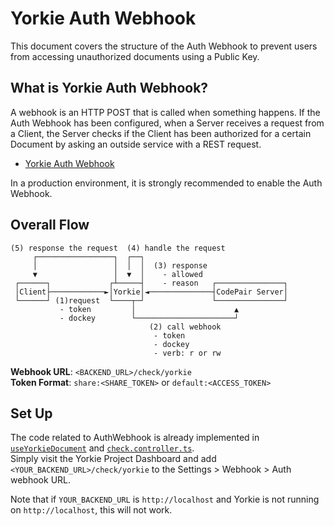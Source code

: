 # Yorkie Auth Webhook

This document covers the structure of the Auth Webhook to prevent users from accessing unauthorized documents using a Public Key.

## What is Yorkie Auth Webhook?

A webhook is an HTTP POST that is called when something happens. If the Auth Webhook has been configured, when a Server receives a request from a Client, the Server checks if the Client has been authorized for a certain Document by asking an outside service with a REST request.

-   [Yorkie Auth Webhook](https://yorkie.dev/docs/cli#auth-webhook)

In a production environment, it is strongly recommended to enable the Auth Webhook.

## Overall Flow

```
(5) response the request  (4) handle the request
     ┌─────────────────┐  ┌──┐
     │                 │  │  │  (3) response
     ▼                 │  ▼  │    - allowed
 ┌──────┐             ┌┴─────┤    - reason   ┌───────────────┐
 │Client├────────────►│Yorkie│◄──────────────┤CodePair Server│
 └──────┘ (1)request  └────┬─┘               └───────────────┘
           - token         │                      ▲
           - dockey        └──────────────────────┘
                               (2) call webhook
                                - token
                                - dockey
                                - verb: r or rw
```

**Webhook URL**: `<BACKEND_URL>/check/yorkie`  
**Token Format**: `share:<SHARE_TOKEN>` or `default:<ACCESS_TOKEN>`

## Set Up

The code related to AuthWebhook is already implemented in [`useYorkieDocument`](../../frontend/src/hooks/useYorkieDocument.ts) and [`check.controller.ts`](../src/check/check.controller.ts).  
Simply visit the Yorkie Project Dashboard and add `<YOUR_BACKEND_URL>/check/yorkie` to the Settings > Webhook > Auth webhook URL.

Note that if `YOUR_BACKEND_URL` is `http://localhost` and Yorkie is not running on `http://localhost`, this will not work.
